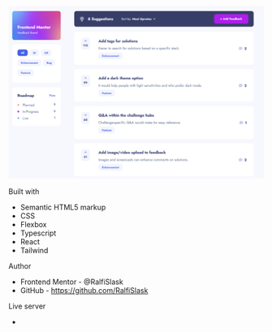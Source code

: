 ![Product-Feedback-App](./preview.png)


Built with

- Semantic HTML5 markup
- CSS
- Flexbox
- Typescript
- React
- Tailwind

Author

- Frontend Mentor - @RalfiSlask
- GitHub - https://github.com/RalfiSlask

Live server

- 


